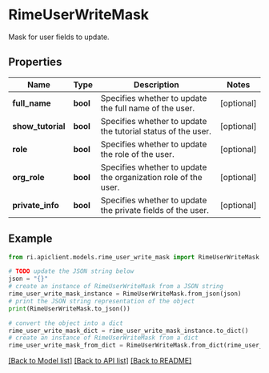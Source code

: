 # RimeUserWriteMask

Mask for user fields to update.

## Properties

Name | Type | Description | Notes
------------ | ------------- | ------------- | -------------
**full_name** | **bool** | Specifies whether to update the full name of the user. | [optional] 
**show_tutorial** | **bool** | Specifies whether to update the tutorial status of the user. | [optional] 
**role** | **bool** | Specifies whether to update the role of the user. | [optional] 
**org_role** | **bool** | Specifies whether to update the organization role of the user. | [optional] 
**private_info** | **bool** | Specifies whether to update the private fields of the user. | [optional] 

## Example

```python
from ri.apiclient.models.rime_user_write_mask import RimeUserWriteMask

# TODO update the JSON string below
json = "{}"
# create an instance of RimeUserWriteMask from a JSON string
rime_user_write_mask_instance = RimeUserWriteMask.from_json(json)
# print the JSON string representation of the object
print(RimeUserWriteMask.to_json())

# convert the object into a dict
rime_user_write_mask_dict = rime_user_write_mask_instance.to_dict()
# create an instance of RimeUserWriteMask from a dict
rime_user_write_mask_from_dict = RimeUserWriteMask.from_dict(rime_user_write_mask_dict)
```
[[Back to Model list]](../README.md#documentation-for-models) [[Back to API list]](../README.md#documentation-for-api-endpoints) [[Back to README]](../README.md)

